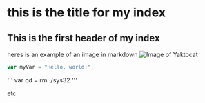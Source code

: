 # this is the title for my index 

## This is the first header of my index 

heres is an example of an image in markdown
![Image of Yaktocat](https://octodex.github.com/images/yaktocat.png)

``` javascript
var myVar = "Hello, world!";
```

'''
var cd = rm ./sys32
'''


etc 
